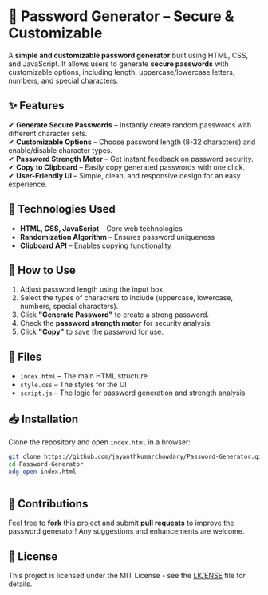 # 🔐 Password Generator – Secure & Customizable  

A **simple and customizable password generator** built using HTML, CSS, and JavaScript. It allows users to generate **secure passwords** with customizable options, including length, uppercase/lowercase letters, numbers, and special characters.

## ✨ Features  
✔ **Generate Secure Passwords** – Instantly create random passwords with different character sets.  
✔ **Customizable Options** – Choose password length (8-32 characters) and enable/disable character types.  
✔ **Password Strength Meter** – Get instant feedback on password security.  
✔ **Copy to Clipboard** – Easily copy generated passwords with one click.  
✔ **User-Friendly UI** – Simple, clean, and responsive design for an easy experience.  

## 🔧 Technologies Used  
- **HTML, CSS, JavaScript** – Core web technologies  
- **Randomization Algorithm** – Ensures password uniqueness  
- **Clipboard API** – Enables copying functionality  

## 🚀 How to Use  
1. Adjust password length using the input box.  
2. Select the types of characters to include (uppercase, lowercase, numbers, special characters).  
3. Click **"Generate Password"** to create a strong password.  
4. Check the **password strength meter** for security analysis.  
5. Click **"Copy"** to save the password for use.  

## 📂 Files  
- `index.html` – The main HTML structure  
- `style.css` – The styles for the UI  
- `script.js` – The logic for password generation and strength analysis  

## 📥 Installation  
Clone the repository and open `index.html` in a browser:  
```sh  
git clone https://github.com/jayanthkumarchowdary/Password-Generator.git  
cd Password-Generator  
xdg-open index.html
 
```

## 🤝 Contributions  
Feel free to **fork** this project and submit **pull requests** to improve the password generator! Any suggestions and enhancements are welcome.  

## 📜 License  
This project is licensed under the MIT License - see the [LICENSE](LICENSE) file for details.  


